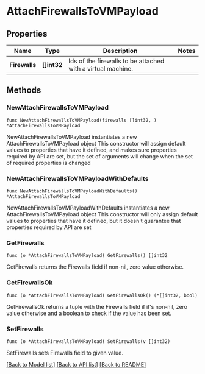 # AttachFirewallsToVMPayload

## Properties

Name | Type | Description | Notes
------------ | ------------- | ------------- | -------------
**Firewalls** | **[]int32** | Ids of the firewalls to be attached with a virtual machine. | 

## Methods

### NewAttachFirewallsToVMPayload

`func NewAttachFirewallsToVMPayload(firewalls []int32, ) *AttachFirewallsToVMPayload`

NewAttachFirewallsToVMPayload instantiates a new AttachFirewallsToVMPayload object
This constructor will assign default values to properties that have it defined,
and makes sure properties required by API are set, but the set of arguments
will change when the set of required properties is changed

### NewAttachFirewallsToVMPayloadWithDefaults

`func NewAttachFirewallsToVMPayloadWithDefaults() *AttachFirewallsToVMPayload`

NewAttachFirewallsToVMPayloadWithDefaults instantiates a new AttachFirewallsToVMPayload object
This constructor will only assign default values to properties that have it defined,
but it doesn't guarantee that properties required by API are set

### GetFirewalls

`func (o *AttachFirewallsToVMPayload) GetFirewalls() []int32`

GetFirewalls returns the Firewalls field if non-nil, zero value otherwise.

### GetFirewallsOk

`func (o *AttachFirewallsToVMPayload) GetFirewallsOk() (*[]int32, bool)`

GetFirewallsOk returns a tuple with the Firewalls field if it's non-nil, zero value otherwise
and a boolean to check if the value has been set.

### SetFirewalls

`func (o *AttachFirewallsToVMPayload) SetFirewalls(v []int32)`

SetFirewalls sets Firewalls field to given value.



[[Back to Model list]](../README.md#documentation-for-models) [[Back to API list]](../README.md#documentation-for-api-endpoints) [[Back to README]](../README.md)


